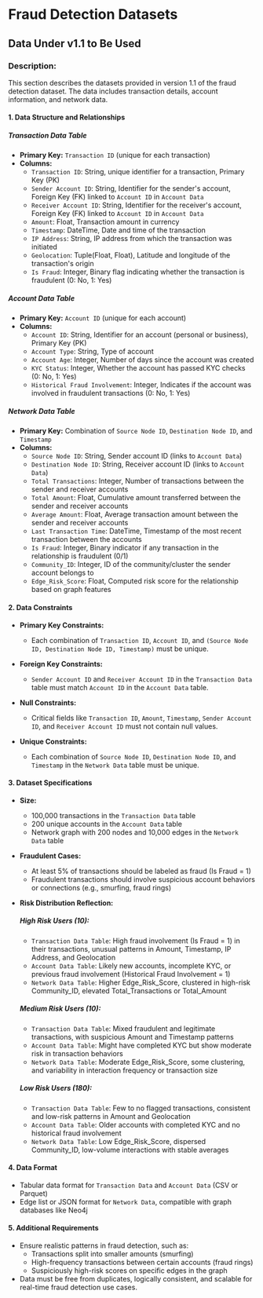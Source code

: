 # Fraud Detection Datasets

## Data Under v1.1 to Be Used

### Description:
This section describes the datasets provided in version 1.1 of the fraud detection dataset. The data includes transaction details, account information, and network data.

#### 1. Data Structure and Relationships

##### Transaction Data Table
- **Primary Key:** `Transaction ID` (unique for each transaction)
- **Columns:**
  - `Transaction ID`: String, unique identifier for a transaction, Primary Key (PK)
  - `Sender Account ID`: String, Identifier for the sender's account, Foreign Key (FK) linked to `Account ID` in `Account Data`
  - `Receiver Account ID`: String, Identifier for the receiver's account, Foreign Key (FK) linked to `Account ID` in `Account Data`
  - `Amount`: Float, Transaction amount in currency
  - `Timestamp`: DateTime, Date and time of the transaction
  - `IP Address`: String, IP address from which the transaction was initiated
  - `Geolocation`: Tuple(Float, Float), Latitude and longitude of the transaction's origin
  - `Is Fraud`: Integer, Binary flag indicating whether the transaction is fraudulent (0: No, 1: Yes)

##### Account Data Table
- **Primary Key:** `Account ID` (unique for each account)
- **Columns:**
  - `Account ID`: String, Identifier for an account (personal or business), Primary Key (PK)
  - `Account Type`: String, Type of account
  - `Account Age`: Integer, Number of days since the account was created
  - `KYC Status`: Integer, Whether the account has passed KYC checks (0: No, 1: Yes)
  - `Historical Fraud Involvement`: Integer, Indicates if the account was involved in fraudulent transactions (0: No, 1: Yes)

##### Network Data Table
- **Primary Key:** Combination of `Source Node ID`, `Destination Node ID`, and `Timestamp`
- **Columns:**
  - `Source Node ID`: String, Sender account ID (links to `Account Data`)
  - `Destination Node ID`: String, Receiver account ID (links to `Account Data`)
  - `Total Transactions`: Integer, Number of transactions between the sender and receiver accounts
  - `Total Amount`: Float, Cumulative amount transferred between the sender and receiver accounts
  - `Average Amount`: Float, Average transaction amount between the sender and receiver accounts
  - `Last Transaction Time`: DateTime, Timestamp of the most recent transaction between the accounts
  - `Is Fraud`: Integer, Binary indicator if any transaction in the relationship is fraudulent (0/1)
  - `Community_ID`: Integer, ID of the community/cluster the sender account belongs to
  - `Edge_Risk_Score`: Float, Computed risk score for the relationship based on graph features

#### 2. Data Constraints

- **Primary Key Constraints:**
  - Each combination of `Transaction ID`, `Account ID`, and `(Source Node ID, Destination Node ID, Timestamp)` must be unique.

- **Foreign Key Constraints:**
  - `Sender Account ID` and `Receiver Account ID` in the `Transaction Data` table must match `Account ID` in the `Account Data` table.

- **Null Constraints:**
  - Critical fields like `Transaction ID`, `Amount`, `Timestamp`, `Sender Account ID`, and `Receiver Account ID` must not contain null values.

- **Unique Constraints:**
  - Each combination of `Source Node ID`, `Destination Node ID`, and `Timestamp` in the `Network Data` table must be unique.

#### 3. Dataset Specifications

- **Size:**
  - 100,000 transactions in the `Transaction Data` table
  - 200 unique accounts in the `Account Data` table
  - Network graph with 200 nodes and 10,000 edges in the `Network Data` table

- **Fraudulent Cases:**
  - At least 5% of transactions should be labeled as fraud (Is Fraud = 1)
  - Fraudulent transactions should involve suspicious account behaviors or connections (e.g., smurfing, fraud rings)

- **Risk Distribution Reflection:**

  ##### High Risk Users (10):
  - `Transaction Data Table`: High fraud involvement (Is Fraud = 1) in their transactions, unusual patterns in Amount, Timestamp, IP Address, and Geolocation
  - `Account Data Table`: Likely new accounts, incomplete KYC, or previous fraud involvement (Historical Fraud Involvement = 1)
  - `Network Data Table`: Higher Edge_Risk_Score, clustered in high-risk Community_ID, elevated Total_Transactions or Total_Amount

  ##### Medium Risk Users (10):
  - `Transaction Data Table`: Mixed fraudulent and legitimate transactions, with suspicious Amount and Timestamp patterns
  - `Account Data Table`: Might have completed KYC but show moderate risk in transaction behaviors
  - `Network Data Table`: Moderate Edge_Risk_Score, some clustering, and variability in interaction frequency or transaction size

  ##### Low Risk Users (180):
  - `Transaction Data Table`: Few to no flagged transactions, consistent and low-risk patterns in Amount and Geolocation
  - `Account Data Table`: Older accounts with completed KYC and no historical fraud involvement
  - `Network Data Table`: Low Edge_Risk_Score, dispersed Community_ID, low-volume interactions with stable averages

#### 4. Data Format

- Tabular data format for `Transaction Data` and `Account Data` (CSV or Parquet)
- Edge list or JSON format for `Network Data`, compatible with graph databases like Neo4j

#### 5. Additional Requirements

- Ensure realistic patterns in fraud detection, such as:
  - Transactions split into smaller amounts (smurfing)
  - High-frequency transactions between certain accounts (fraud rings)
  - Suspiciously high-risk scores on specific edges in the graph
- Data must be free from duplicates, logically consistent, and scalable for real-time fraud detection use cases.
